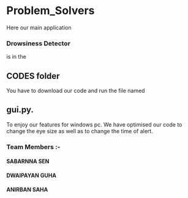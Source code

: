 # Problem_Solvers
Here our main application 
### Drowsiness Detector 
is in the 
## CODES folder
You have to download our code and run the file named 
## gui.py. 
To enjoy our features for windows pc.
We have optimised our code to change the eye size as well as to change the time of alert.
### Team Members :-
#### SABARNNA SEN
#### DWAIPAYAN GUHA
#### ANIRBAN SAHA
